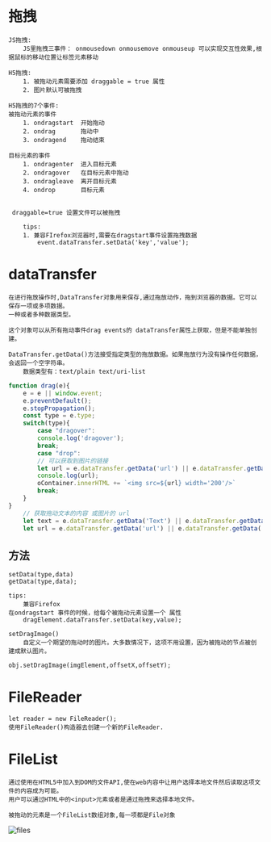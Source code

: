 
# 拖拽
    
    JS拖拽:
        JS里拖拽三事件： onmousedown onmousemove onmouseup 可以实现交互性效果,根据鼠标的移动位置让标签元素移动
        
    H5拖拽:
        1. 被拖动元素需要添加 draggable = true 属性
        2. 图片默认可被拖拽
     
    H5拖拽的7个事件:   
    被拖动元素的事件
        1. ondragstart  开始拖动
        2. ondrag       拖动中
        3. ondragend    拖动结束
        
    目标元素的事件
        1. ondragenter  进入目标元素
        2. ondragover   在目标元素中拖动
        3. ondragleave  离开目标元素
        4. ondrop       目标元素
        
        
     draggable=true 设置文件可以被拖拽
    
    	tips:
    	1. 兼容FIrefox浏览器时,需要在dragstart事件设置拖拽数据
    		event.dataTransfer.setData('key','value');

# dataTransfer
    
    在进行拖放操作时,DataTransfer对象用来保存,通过拖放动作，拖到浏览器的数据。它可以保存一项或多项数据。
    一种或者多种数据类型。
    
    这个对象可以从所有拖动事件drag events的 dataTransfer属性上获取，但是不能单独创建。
    
    DataTransfer.getData()方法接受指定类型的拖放数据。如果拖放行为没有操作任何数据，会返回一个空字符串。
        数据类型有：text/plain text/uri-list
```js
function drag(e){
    e = e || window.event;
    e.preventDefault();
    e.stopPropagation();
    const type = e.type;
    switch(type){
        case "dragover":
        console.log('dragover');
        break;
        case "drop":
        // 可以获取到图片的链接
        let url = e.dataTransfer.getData('url') || e.dataTransfer.getData('uri-list');
        console.log(url);
        oContainer.innerHTML += `<img src=${url} width='200'/>`
        break;
    }
}
    // 获取拖动文本的内容 或图片的 url
    let text = e.dataTransfer.getData('Text') || e.dataTransfer.getData('text/plain');
    let url = e.dataTransfer.getData('url') || e.dataTransfer.getData('uri-list');
```
    
## 方法

    setData(type,data)
    getData(type,data);
    
    tips:
        兼容Firefox
    在ondragstart 事件的时候，给每个被拖动元素设置一个 属性
        dragElement.dataTransfer.setData(key,value);
    
    setDragImage()
        自定义一个期望的拖动时的图片。大多数情况下，这项不用设置，因为被拖动的节点被创建成默认图片。
        
    obj.setDragImage(imgElement,offsetX,offsetY);
    
# FileReader

    let reader = new FileReader();
    使用FileReader()构造器去创建一个新的FileReader.
    
# FileList
    
    通过使用在HTML5中加入到DOM的文件API,使在web内容中让用户选择本地文件然后读取这项文件的内容成为可能。
    用户可以通过HTML中的<input>元素或者是通过拖拽来选择本地文件。
    
    被拖动的元素是一个FileList数组对象,每一项都是File对象    
    
![files](https://developer.mozilla.org/zh-CN/docs/Web/API/File/Using_files_from_web_applications)



